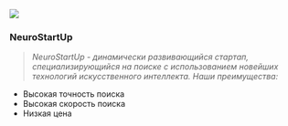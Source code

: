 
  
![](/Users/alex/Desktop/Netology_Git/src/NeuroStartUp/logo.png)    
  
### **NeuroStartUp**
>*NeuroStartUp - динамически развивающийся стартап,  
специализирующийся на поиске с использованием новейших  
> технологий искусственного интеллекта. Наши преимущества:*

+ Высокая точность поиска
+ Высокая скорость поиска
+ Низкая цена
